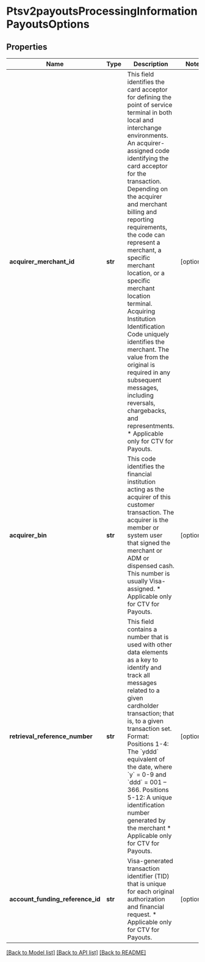 # Ptsv2payoutsProcessingInformationPayoutsOptions

## Properties
Name | Type | Description | Notes
------------ | ------------- | ------------- | -------------
**acquirer_merchant_id** | **str** | This field identifies the card acceptor for defining the point of service terminal in both local and interchange environments. An acquirer-assigned code identifying the card acceptor for the transaction.  Depending on the acquirer and merchant billing and reporting requirements, the code can represent a merchant, a specific merchant location, or a specific merchant location terminal. Acquiring Institution Identification Code uniquely identifies the merchant. The value from the original is required in any subsequent messages, including reversals, chargebacks, and representments. * Applicable only for CTV for Payouts.  | [optional] 
**acquirer_bin** | **str** | This code identifies the financial institution acting as the acquirer of this customer transaction. The acquirer is the member or system user that signed the merchant or ADM or dispensed cash.  This number is usually Visa-assigned. * Applicable only for CTV for Payouts.  | [optional] 
**retrieval_reference_number** | **str** | This field contains a number that is used with other data elements as a key to identify and track all messages related to a given cardholder transaction; that is, to a given transaction set.  Format:   Positions 1-4: The &#x60;yddd&#x60; equivalent of the date, where &#x60;y&#x60; &#x3D; 0-9 and &#x60;ddd&#x60; &#x3D; 001 – 366.   Positions 5-12: A unique identification number generated by the merchant  * Applicable only for CTV for Payouts.  | [optional] 
**account_funding_reference_id** | **str** | Visa-generated transaction identifier (TID) that is unique for each original authorization and financial request. * Applicable only for CTV for Payouts.  | [optional] 

[[Back to Model list]](../README.md#documentation-for-models) [[Back to API list]](../README.md#documentation-for-api-endpoints) [[Back to README]](../README.md)



